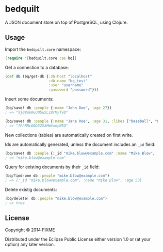 # bedquilt

A JSON document store on top of PostgreSQL, using Clojure.

## Usage


Import the `bedquilt.core` namespace:
```clojure
(require '[bedquilt.core :as bq])
```

Get a connection to a database:
```clojure
(def db (bq/get-db {:db-host "localhost"
                    :db-name "bq_test"
                    :user "username"
                    :password "password"}))
```

Insert some documents:
```clojure
(bq/save! db :people {:name "John Doe", :age 27})
; => "Xj0VokRuU05wSLzBrMyfvQ"

(bq/save! db :people {:name "Jane Roe", :age 31, :likes ["baseball", "music"]})
; => "7FhRRcD0D5253Mm6woyN5Q"
```
New collections (tables) are automatically created on first write.

Ids are automatically generated, unless the document includes an `_id` field:
```clojure
(bq/save! db :people {:_id "mike.blow@example.com" :name "Mike Blow", :age 53})
; => "mike.blow@example.com"
```

Query for existing documents by their `_id` field:
```clojure
(bq/find-one db :people "mike.blow@example.com")
; => {:_id "mike.blow@example.com", :name "Mike Blow", :age 53}
```


Delete existig documents:
```clojure
(bq/delete! db :people "mike.blow@example.com")
; => true
```

## License

Copyright © 2014 FIXME

Distributed under the Eclipse Public License either version 1.0 or (at
your option) any later version.
